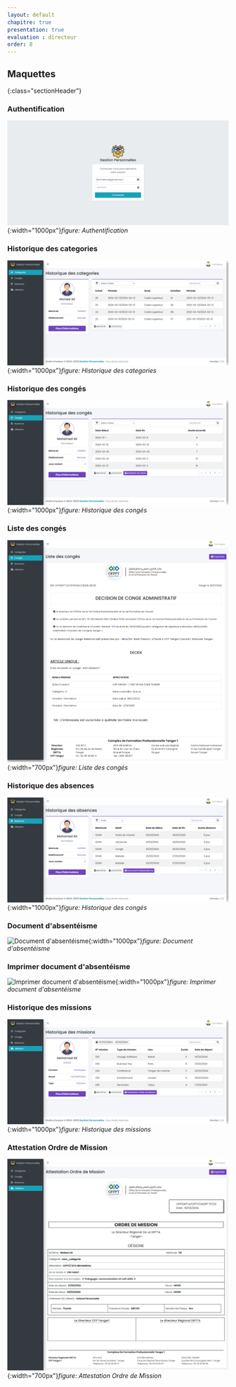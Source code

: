 ```yaml
---
layout: default
chapitre: true
presentation: true
evaluation : directeur
order: 8
---
```


## Maquettes
{:class="sectionHeader"}

<!-- new slide -->

### Authentification
![autorization](./images/autorization.png){:width="1000px"}*figure: Authentification* 

<!-- new slide -->

### Historique des categories
![Historique des categories](./images/category.png){:width="1000px"}*figure: Historique des categories* 

<!-- new slide -->

### Historique des congés
![Historique des congés](./images/conge.png){:width="1000px"}*figure: Historique des congés* 

<!-- new slide -->

### Liste des congés
![Liste des congés](./images/decision_de_conge_administratif.png){:width="700px"}*figure: Liste des congés* 

<!-- new slide -->

### Historique des absences
![Historique des congés](./images/absences.png){:width="1000px"}*figure: Historique des congés* 

<!-- new slide -->

### Document d'absentéisme
![Document d'absentéisme](./images/select_dabsentéisme.png){:width="1000px"}*figure: Document d'absentéisme* 

<!-- new slide -->

### Imprimer document d'absentéisme
![Imprimer document d'absentéisme](./images/document_dabsentéisme.png){:width="1000px"}*figure: Imprimer document d'absentéisme* 

<!-- new slide -->

### Historique des missions
![Historique des missions](./images/missions.png){:width="1000px"}*figure: Historique des missions* 

<!-- new slide -->

### Attestation Ordre de Mission
![Attestation Ordre de Mission](./images/attestation_ordre_de_mission.png){:width="700px"}*figure: Attestation Ordre de Mission* 

